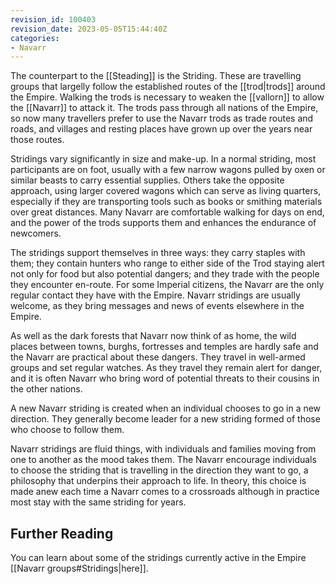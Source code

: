 ```yaml
---
revision_id: 100403
revision_date: 2023-05-05T15:44:40Z
categories:
- Navarr
---
```



The counterpart to the [[Steading]] is the Striding. These are travelling groups that largelly follow the established routes of the [[trod|trods]] around the Empire. Walking the trods is necessary to weaken the [[vallorn]] to allow the [[Navarr]] to attack it. The trods pass through all nations of the Empire, so now many travellers prefer to use the Navarr trods as trade routes and roads, and villages and resting places have grown up over the years near those routes. 

Stridings vary significantly in size and make-up. In a normal striding, most participants are on foot, usually with a few narrow wagons pulled by oxen or similar beasts to carry essential supplies. Others take the opposite approach, using larger covered wagons which can serve as living quarters, especially if they are transporting tools such as books or smithing materials over great distances. Many Navarr are comfortable walking for days on end, and the power of the trods supports them and enhances the endurance of newcomers. 

The stridings support themselves in three ways: they carry staples with them; they contain hunters who range to either side of the Trod staying alert not only for food but also potential dangers; and they trade with the people they encounter en-route. For some Imperial citizens, the Navarr are the only regular contact they have with the Empire. Navarr stridings are usually welcome, as they bring messages and news of events elsewhere in the Empire.

As well as the dark forests that Navarr now think of as home, the wild places between towns, burghs, fortresses and temples are hardly safe and the Navarr are practical about these dangers. They travel in well-armed groups and set regular watches. As they travel they remain alert for danger, and it is often Navarr who bring word of potential threats to their cousins in the other nations.

A new Navarr striding is created when an individual chooses to go in a new direction. They generally become leader for a new striding formed of those who choose to follow them.

Navarr stridings are fluid things, with individuals and families moving from one to another as the mood takes them. The Navarr encourage individuals to choose the striding that is travelling in the direction they want to go, a philosophy that underpins their approach to life. In theory, this choice is made anew each time a Navarr comes to a crossroads although in practice most stay with the same striding for years.

## Further Reading
You can learn about some of the stridings currently active in the Empire [[Navarr groups#Stridings|here]].

